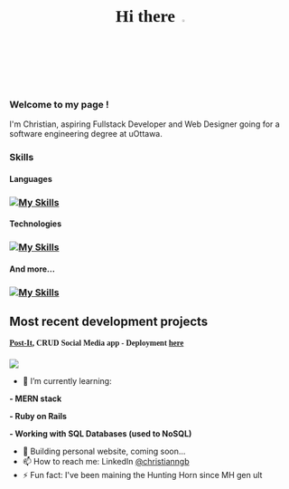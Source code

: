 <div style="text-align:center; font-weight:bold; font-size:30px; font-family:montserrat">
Hi there <a href="https://www.gautamkrishnar.com/"><img src="https://media.giphy.com/media/hvRJCLFzcasrR4ia7z/giphy.gif" width="3%"></a>
</div>

### Welcome to my page ! 
<p>I'm Christian, aspiring Fullstack Developer and Web Designer going for a software engineering degree at uOttawa.</p>

### Skills 
#### Languages
### [![My Skills](https://skillicons.dev/icons?i=ts,js,java,python,ruby)](https://skillicons.dev)

#### Technologies
### [![My Skills](https://skillicons.dev/icons?i=react,next,googlecloud,firebase,vercel,redux,mongodb,mysql,redis,rails)](https://skillicons.dev)

#### And more...
### [![My Skills](https://skillicons.dev/icons?i=linux,figma,git)](https://skillicons.dev)

Most recent development projects
- 
<div style="font-weight: bold; font-family:montserrat; margin-bottom:20px">
<a href="https://github.com/ASingularBagel/post-it">Post-It</a>, CRUD Social Media app
- Deployment <a href="https://post-it-dusky.vercel.app/">here</a>
</div>

<p>
  <a href="https://skillicons.dev">
    <img src="https://skillicons.dev/icons?i=react,redux,firebase,typescript" />
  </a>
</p>

- 🌱 I’m currently learning: 
<p style="font-weight: bold">- MERN stack</p>
<p style="font-weight: bold">- Ruby on Rails</p>
<p style="font-weight: bold">- Working with SQL Databases (used to NoSQL)</p>

- 🤔 Building personal website, coming soon...
- 📫 How to reach me: LinkedIn <a href="https://www.linkedin.com/in/christianngb/">@christianngb</a>
- ⚡ Fun fact: I've been maining the Hunting Horn since MH gen ult

